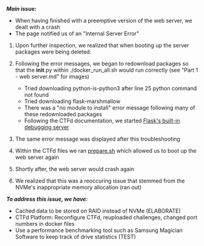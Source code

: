 ***Main issue:***
- When having finished with a preemptive version of the web server, we dealt with a crash
- The page notified us of an "Internal Server Error"

1) Upon further inspection, we realized that when booting up the server packages were being deleted:
2) Following the error messages, we began to redownload packages so that the __init__.py within ./docker_run_all.sh would run correctly (see "Part 1 - web server.md" for images)
    - Tried downloading python-is-python3 after line 25 python command not found
    - Tried downloading flask-marshmallow
    - There was a "no module to install" error message following many of these redownloaded packages
    - Following the CTFd documentation, we started [Flask's built-in debugging server](https://docs.ctfd.io/docs/deployment/installation/)

3) The same error message was displayed after this troubleshooting
5) Within the CTFd files we ran [prepare.sh](https://github.com/CTFd/CTFd/blob/master/prepare.sh) which allowed us to boot up the web server again
6) Shortly after, the web server would crash again
7) We realized that this was a reoccuring issue that stemmed from the NVMe's inappropriate memory allocation (ran out)

***To address this issue, we have:***
- Cached data to be stored on RAID instead of NVMe (ELABORATE)
- CTFd Platform: Reconfigure CTFd, reuploaded challenges, changed port numbers in docker files
- Use a performance benchmarking tool such as Samsung Magician Software to keep track of drive statistics (TEST)
